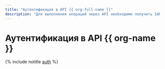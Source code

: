```yaml
---
title: "Аутентификация в API {{ org-full-name }}"
description: "Для выполнения операций через API необходимо получить IAM-токен."
---
```


# Аутентификация в API {{ org-name }}

{% include notitle [auth](../../_includes/authentication.md) %}